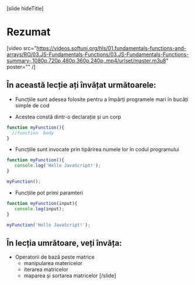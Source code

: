[slide hideTitle]
# Rezumat

[video src="https://videos.softuni.org/hls/01.fundamentals-functions-and-arrays/RO/03.JS-Fundamentals-Functions/03.JS-Fundamentals-Functions-summary-,1080p,720p,480p,360p,240p,.mp4/urlset/master.m3u8" poster="" /]

## În această lecție ați învățat următoarele:

- Funcțiile sunt adesea folosite pentru a împărți programele mari în bucăți simple de cod

- Acestea constă dintr-o declarație și un corp
```js
function myFunction(){
  //function  body
}
```
- Funcțiile sunt invocate prin tipărirea numele lor în codul programului 
```js live
function myFunction(){
   console.log('Hello JavaScript!');
}

myFunction();
```
- Funcțiile pot primi paramteri
```js live
function myFunction(input){
   console.log(input);
}

myFunction('Hello JavaScript!');
```

## În lecția umrătoare, veți învăța:

- Operatorii de bază peste matrice
  - manipularea matericelor
  - iterarea matricelor
  - maparea și sortarea matricelor
[/slide]